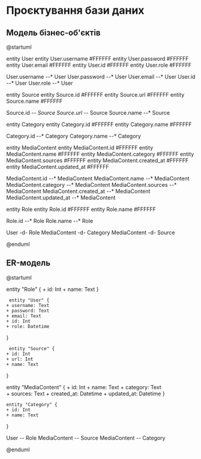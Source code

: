 # Проєктування бази даних

## Модель бізнес-об'єктів

@startuml

entity User
entity User.username #FFFFFF 
entity User.password #FFFFFF
entity User.email #FFFFFF
entity User.id #FFFFFF
entity User.role #FFFFFF

User.username --* User 
User.password --* User 
User.email --* User 
User.id --* User
User.role --* User

entity Source
entity Source.id #FFFFFF
entity Source.url #FFFFFF
entity Source.name #FFFFFF

Source.id *-- Source
Source.url --* Source
Source.name --* Source

entity Category
entity Category.id #FFFFFF
entity Category.name #FFFFFF

Category.id --* Category
Category.name --* Category

entity MediaContent
entity MediaContent.id #FFFFFF
entity MediaContent.name #FFFFFF
entity MediaContent.category #FFFFFF
entity MediaContent.sources #FFFFFF
entity MediaContent.created_at #FFFFFF
entity MediaContent.updated_at #FFFFFF

MediaContent.id --* MediaContent
MediaContent.name --* MediaContent
MediaContent.category --* MediaContent
MediaContent.sources --* MediaContent
MediaContent.created_at --* MediaContent
MediaContent.updated_at --* MediaContent

entity Role
entity Role.id #FFFFFF
entity Role.name #FFFFFF

Role.id --* Role
Role.name --* Role

User -d- Role 
MediaContent -d- Category
MediaContent -d- Source

@enduml

## ER-модель

@startuml

   entity "Role" {
    + id: Int 
    + name: Text
  }
  
     entity "User" {
    + username: Text
    + password: Text
    + email: Text
    + id: Int
    + role: Datetime
  }
  
     entity "Source" {
    + id: Int
    + url: Int
    + name: Text
  }

   entity "MediaContent" {
    + id: Int
    + name: Text
    + category: Text  
    + sources: Text
    + created_at: Datetime 
    + updated_at: Datetime 
  }
  
    entity "Category" {
    + id: Int
    + name: Text
  }
  
  User -- Role
  MediaContent -- Source
  MediaContent -- Category

@enduml
